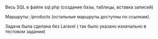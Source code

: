 Весь SQL в файле sql.php (создание базы, таблицы, вставка записей)

Маршруты:
/products  (остальные маршруты доступны по ссылкам).

Задача была сделана без Laravel ( так было указано изначально в тестовом задании)



